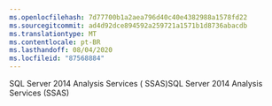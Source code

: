 ```yaml
---
ms.openlocfilehash: 7d77700b1a2aea796d40c40e4382988a1578fd22
ms.sourcegitcommit: ad4d92dce894592a259721a1571b1d8736abacdb
ms.translationtype: MT
ms.contentlocale: pt-BR
ms.lasthandoff: 08/04/2020
ms.locfileid: "87568884"
---
```

<span data-ttu-id="9dc04-101">SQL Server 2014 Analysis Services \( SSAS\)</span><span class="sxs-lookup"><span data-stu-id="9dc04-101">SQL Server 2014 Analysis Services \(SSAS\)</span></span>
